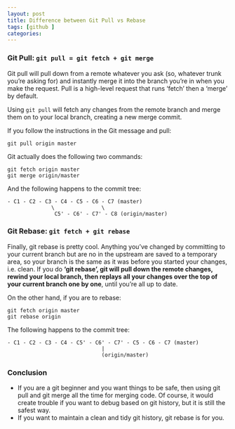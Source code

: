 ```yaml
---
layout: post
title: Difference between Git Pull vs Rebase
tags: [github ]
categories:
---
```


### Git Pull: `git pull = git fetch + git merge`
Git pull will pull down from a remote whatever you ask (so, whatever trunk you’re asking for) and instantly merge it into the branch you’re in when you make the request. Pull is a high-level request that runs ‘fetch’ then a ‘merge’ by default.

Using `git pull` will fetch any changes from the remote branch and merge them on to your local branch, creating a new merge commit.

If you follow the instructions in the Git message and pull:

	git pull origin master

Git actually does the following two commands:

	git fetch origin master
	git merge origin/master

And the following happens to the commit tree:

	- C1 - C2 - C3 - C4 - C5 - C6 - C7 (master)
                  \               \
                   C5' - C6' - C7' - C8 (origin/master)

### Git Rebase: `git fetch + git rebase`
Finally, git rebase is pretty cool. Anything you’ve changed by committing to your current branch but are no in the upstream are saved to a temporary area, so your branch is the same as it was before you started your changes, i.e. clean. If you do **‘git rebase’, git will pull down the remote changes, rewind your local branch, then replays all your changes over the top of your current branch one by one**, until you’re all up to date.

On the other hand, if you are to rebase:

	git fetch origin master
	git rebase origin

The following happens to the commit tree:

	- C1 - C2 - C3 - C4 - C5' - C6' - C7' - C5 - C6 - C7 (master)
                                  |
                                  (origin/master)

### Conclusion

* If you are a git beginner and you want things to be safe, then using git pull and  git merge all the time for merging code. Of course, it would create trouble if you want to debug based on git history, but it is still the safest way.
* If you want to maintain a clean and tidy git history, git rebase is for you.
